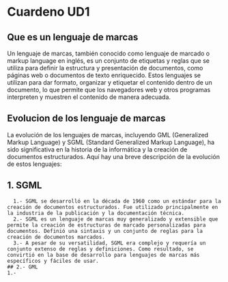 # Cuardeno UD1
## Que es un lenguaje de marcas
 Un lenguaje de marcas, también conocido como lenguaje de marcado o markup language en inglés, es un conjunto de etiquetas y reglas que se utiliza para definir la estructura y presentación de documentos, como páginas web o documentos de texto enriquecido. Estos lenguajes se utilizan para dar formato, organizar y etiquetar el contenido dentro de un documento, lo que permite que los navegadores web y otros programas interpreten y muestren el contenido de manera adecuada.
## Evolucion de los lenguaje de marcas
 La evolución de los lenguajes de marcas, incluyendo GML (Generalized Markup Language) y SGML (Standard Generalized Markup Language), ha sido significativa en la historia de la informática y la creación de documentos estructurados. Aquí hay una breve descripción de la evolución de estos lenguajes:
  ## 1. SGML 
	  1.- SGML se desarrolló en la década de 1960 como un estándar para la creación de documentos estructurados. Fue utilizado principalmente en la industria de la publicación y la documentación técnica.
	  2.- SGML es un lenguaje de marcas muy generalizado y extensible que permite la creación de estructuras de marcado personalizadas para documentos. Definió una sintaxis y un conjunto de reglas para la creación de documentos marcados.
	  3.- A pesar de su versatilidad, SGML era complejo y requería un conjunto extenso de reglas y definiciones. Como resultado, se convirtió en la base de desarrollo para lenguajes de marcas más específicos y fáciles de usar.
	## 2.- GML
    1.- 
